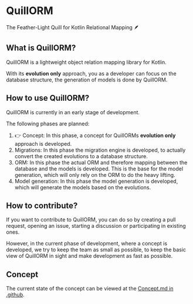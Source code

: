 # QuillORM
The Feather-Light Quill for Kotlin Relational Mapping 🪶

## What is QuillORM?
QuillORM is a lightweight object relation mapping library for Kotlin.

With its **evolution only** approach, you as a developer can focus on the database structure,
the generation of models is done by QuillORM.

## How to use QuillORM?
QuillORM is currently in an early stage of development.

The following phases are planned:
1. 👉 Concept: In this phase, a concept for QuillORMs **evolution only** approach is developed.
2. Migrations: In this phase the migration engine is developed, 
to actually convert the created evolutions to a database structure.
3. ORM: In this phase the actual ORM and therefore mapping between the database and the models is developed.
This is the base for the model generation, which will only rely on the ORM to do the heavy lifting.
4. Model generation: In this phase the model generation is developed, which will generate the models based on the
evolutions.

## How to contribute?
If you want to contribute to QuillORM, you can do so by creating a pull request, opening an issue, starting a discussion or participating in existing ones.

However, in the current phase of development, where a concept is developed, we try to keep the team as small as possible,
to keep the basic view of QuillORM in sight and make development as fast as possible.

## Concept
The current state of the concept can be viewed at the 
[Concept.md in .github](https://github.com/QuillORM/.github/blob/main/concept/Concept.md).
